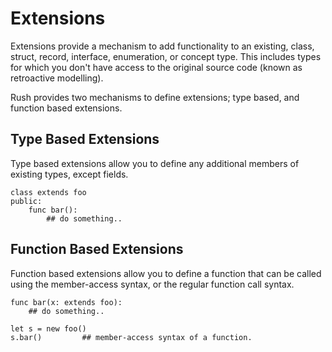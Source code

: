 # Extensions

Extensions provide a mechanism to add functionality to an existing, class, struct, record, interface, enumeration, or concept type. This includes types for which you don't have access to the original source code (known as retroactive modelling).

Rush provides two mechanisms to define extensions; type based, and function based extensions.

## Type Based Extensions

Type based extensions allow you to define any additional members of existing types, except fields.

```rush
class extends foo
public:
	func bar():
		## do something..
```

## Function Based Extensions

Function based extensions allow you to define a function that can be called using the member-access syntax, or the regular function call syntax.

```rush
func bar(x: extends foo):
	## do something..
```

```rush
let s = new foo()
s.bar() 		## member-access syntax of a function.
```



